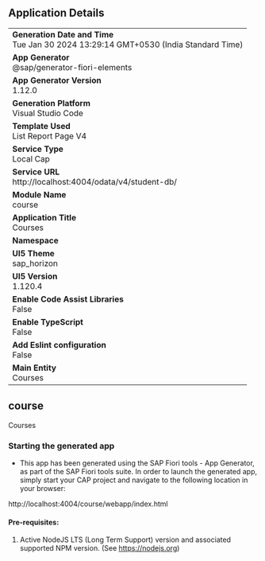 ## Application Details
|               |
| ------------- |
|**Generation Date and Time**<br>Tue Jan 30 2024 13:29:14 GMT+0530 (India Standard Time)|
|**App Generator**<br>@sap/generator-fiori-elements|
|**App Generator Version**<br>1.12.0|
|**Generation Platform**<br>Visual Studio Code|
|**Template Used**<br>List Report Page V4|
|**Service Type**<br>Local Cap|
|**Service URL**<br>http://localhost:4004/odata/v4/student-db/
|**Module Name**<br>course|
|**Application Title**<br>Courses|
|**Namespace**<br>|
|**UI5 Theme**<br>sap_horizon|
|**UI5 Version**<br>1.120.4|
|**Enable Code Assist Libraries**<br>False|
|**Enable TypeScript**<br>False|
|**Add Eslint configuration**<br>False|
|**Main Entity**<br>Courses|

## course

Courses

### Starting the generated app

-   This app has been generated using the SAP Fiori tools - App Generator, as part of the SAP Fiori tools suite.  In order to launch the generated app, simply start your CAP project and navigate to the following location in your browser:

http://localhost:4004/course/webapp/index.html

#### Pre-requisites:

1. Active NodeJS LTS (Long Term Support) version and associated supported NPM version.  (See https://nodejs.org)


